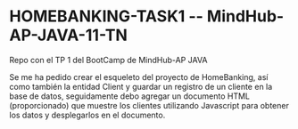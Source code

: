 # HOMEBANKING-TASK1 -- MindHub-AP-JAVA-11-TN 
Repo con el TP 1 del BootCamp de MindHub-AP JAVA

Se me ha pedido crear el esqueleto del proyecto de HomeBanking, así como también la entidad Client y guardar un registro de un cliente en la base de datos, 
seguidamente debo agregar un documento HTML (proporcionado) que muestre los clientes utilizando Javascript para obtener los datos y desplegarlos en el documento.